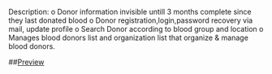 Description:
o Donor information invisible untill 3 months complete since they last
donated blood
o Donor registration,login,password recovery via mail, update profile
o Search Donor according to blood group and location
o Manages blood donors list and organization list that organize & manage blood
donors.

##[Preview](https://blood-bonding.000webhostapp.com)
